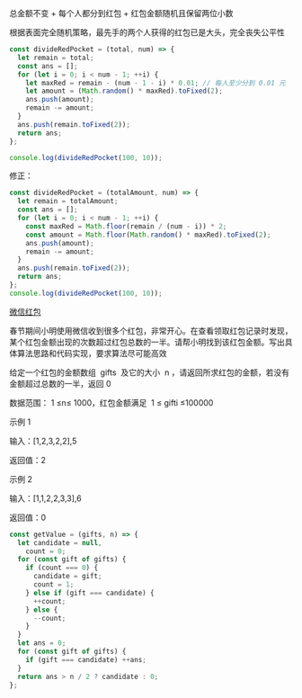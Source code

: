 总金额不变 + 每个人都分到红包 + 红包金额随机且保留两位小数

根据表面完全随机策略，最先手的两个人获得的红包已是大头，完全丧失公平性

```js
const divideRedPocket = (total, num) => {
  let remain = total;
  const ans = [];
  for (let i = 0; i < num - 1; ++i) {
    let maxRed = remain - (num - 1 - i) * 0.01; // 每人至少分到 0.01 元
    let amount = (Math.random() * maxRed).toFixed(2);
    ans.push(amount);
    remain -= amount;
  }
  ans.push(remain.toFixed(2));
  return ans;
};

console.log(divideRedPocket(100, 10));
```

修正：

```js
const divideRedPocket = (totalAmount, num) => {
  let remain = totalAmount;
  const ans = [];
  for (let i = 0; i < num - 1; ++i) {
    const maxRed = Math.floor(remain / (num - i)) * 2;
    const amount = Math.floor(Math.random() * maxRed).toFixed(2);
    ans.push(amount);
    remain -= amount;
  }
  ans.push(remain.toFixed(2));
  return ans;
};
console.log(divideRedPocket(100, 10));
```

[微信红包](https://www.nowcoder.com/practice/fbcf95ed620f42a88be24eb2cd57ec54)

春节期间小明使用微信收到很多个红包，非常开心。在查看领取红包记录时发现，某个红包金额出现的次数超过红包总数的一半。请帮小明找到该红包金额。写出具体算法思路和代码实现，要求算法尽可能高效

给定一个红包的金额数组  gifts  及它的大小  n ，请返回所求红包的金额，若没有金额超过总数的一半，返回 0

数据范围： 1 ≤n≤ 1000，红包金额满足  1 ≤ gifti ≤100000

示例 1

输入：[1,2,3,2,2],5

返回值：2

示例 2

输入：[1,1,2,2,3,3],6

返回值：0

```js
const getValue = (gifts, n) => {
  let candidate = null,
    count = 0;
  for (const gift of gifts) {
    if (count === 0) {
      candidate = gift;
      count = 1;
    } else if (gift === candidate) {
      ++count;
    } else {
      --count;
    }
  }
  let ans = 0;
  for (const gift of gifts) {
    if (gift === candidate) ++ans;
  }
  return ans > n / 2 ? candidate : 0;
};
```